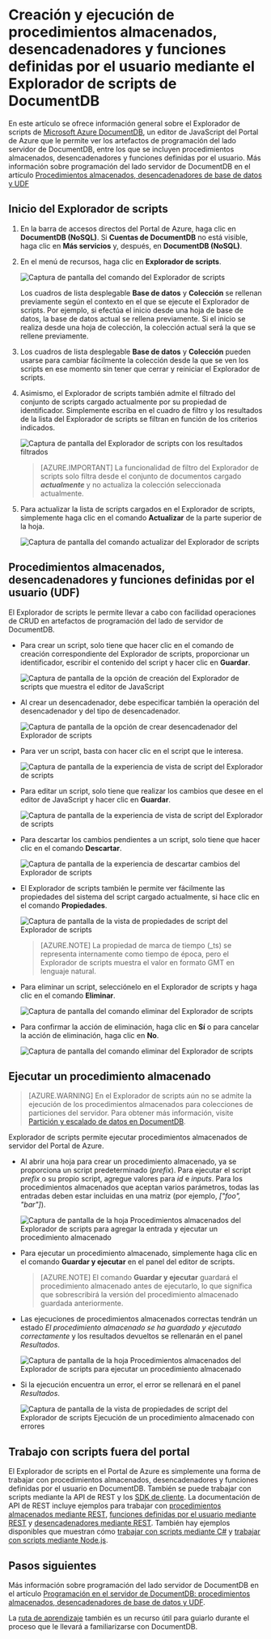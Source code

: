<properties
	pageTitle="Explorador de scripts de DocumentDB, un editor de JavaScript | Microsoft Azure"
	description="Obtenga información sobre el Explorador de scripts de DocumentDB, una herramienta del Portal de Azure para administrar los artefactos de programación del lado servidor de DocumentDB, entre los que se incluyen procedimientos almacenados, desencadenadores y funciones definidas por el usuario."
	keywords="editor de javascript"
	services="documentdb"
	authors="AndrewHoh"
	manager="jhubbard"
	editor="monicar"
	documentationCenter=""/>

<tags
	ms.service="documentdb"
	ms.workload="data-services"
	ms.tgt_pltfrm="na"
	ms.devlang="na"
	ms.topic="article"
	ms.date="08/30/2016"
	ms.author="anhoh"/>

# Creación y ejecución de procedimientos almacenados, desencadenadores y funciones definidas por el usuario mediante el Explorador de scripts de DocumentDB

En este artículo se ofrece información general sobre el Explorador de scripts de [Microsoft Azure DocumentDB](https://azure.microsoft.com/services/documentdb/), un editor de JavaScript del Portal de Azure que le permite ver los artefactos de programación del lado servidor de DocumentDB, entre los que se incluyen procedimientos almacenados, desencadenadores y funciones definidas por el usuario. Más información sobre programación del lado servidor de DocumentDB en el artículo [Procedimientos almacenados, desencadenadores de base de datos y UDF](documentdb-programming.md)

## Inicio del Explorador de scripts

1. En la barra de accesos directos del Portal de Azure, haga clic en **DocumentDB (NoSQL)**. Si **Cuentas de DocumentDB** no está visible, haga clic en **Más servicios** y, después, en **DocumentDB (NoSQL)**.

2. En el menú de recursos, haga clic en **Explorador de scripts**.

	![Captura de pantalla del comando del Explorador de scripts](./media/documentdb-view-scripts/scriptexplorercommand.png)
 
    Los cuadros de lista desplegable **Base de datos** y **Colección** se rellenan previamente según el contexto en el que se ejecute el Explorador de scripts. Por ejemplo, si efectúa el inicio desde una hoja de base de datos, la base de datos actual se rellena previamente. Si el inicio se realiza desde una hoja de colección, la colección actual será la que se rellene previamente.

4.  Los cuadros de lista desplegable **Base de datos** y **Colección** pueden usarse para cambiar fácilmente la colección desde la que se ven los scripts en ese momento sin tener que cerrar y reiniciar el Explorador de scripts.

5. Asimismo, el Explorador de scripts también admite el filtrado del conjunto de scripts cargado actualmente por su propiedad de identificador. Simplemente escriba en el cuadro de filtro y los resultados de la lista del Explorador de scripts se filtran en función de los criterios indicados.

	![Captura de pantalla del Explorador de scripts con los resultados filtrados](./media/documentdb-view-scripts/scriptexplorerfilterresults.png)


	> [AZURE.IMPORTANT] La funcionalidad de filtro del Explorador de scripts solo filtra desde el conjunto de documentos cargado ***actualmente*** y no actualiza la colección seleccionada actualmente.

5. Para actualizar la lista de scripts cargados en el Explorador de scripts, simplemente haga clic en el comando **Actualizar** de la parte superior de la hoja.

	![Captura de pantalla del comando actualizar del Explorador de scripts](./media/documentdb-view-scripts/scriptexplorerrefresh.png)


## Procedimientos almacenados, desencadenadores y funciones definidas por el usuario (UDF)

El Explorador de scripts le permite llevar a cabo con facilidad operaciones de CRUD en artefactos de programación del lado de servidor de DocumentDB.

- Para crear un script, solo tiene que hacer clic en el comando de creación correspondiente del Explorador de scripts, proporcionar un identificador, escribir el contenido del script y hacer clic en **Guardar**.

	![Captura de pantalla de la opción de creación del Explorador de scripts que muestra el editor de JavaScript](./media/documentdb-view-scripts/scriptexplorercreatecommand.png)

- Al crear un desencadenador, debe especificar también la operación del desencadenador y del tipo de desencadenador.

	![Captura de pantalla de la opción de crear desencadenador del Explorador de scripts](./media/documentdb-view-scripts/scriptexplorercreatetrigger.png)

- Para ver un script, basta con hacer clic en el script que le interesa.

	![Captura de pantalla de la experiencia de vista de script del Explorador de scripts](./media/documentdb-view-scripts/scriptexplorerviewscript.png)

- Para editar un script, solo tiene que realizar los cambios que desee en el editor de JavaScript y hacer clic en **Guardar**.

	![Captura de pantalla de la experiencia de vista de script del Explorador de scripts](./media/documentdb-view-scripts/scriptexplorereditscript.png)

- Para descartar los cambios pendientes a un script, solo tiene que hacer clic en el comando **Descartar**.

	![Captura de pantalla de la experiencia de descartar cambios del Explorador de scripts](./media/documentdb-view-scripts/scriptexplorerdiscardchanges.png)

- El Explorador de scripts también le permite ver fácilmente las propiedades del sistema del script cargado actualmente, si hace clic en el comando **Propiedades**.

	![Captura de pantalla de la vista de propiedades de script del Explorador de scripts](./media/documentdb-view-scripts/scriptproperties.png)

	> [AZURE.NOTE] La propiedad de marca de tiempo (\_ts) se representa internamente como tiempo de época, pero el Explorador de scripts muestra el valor en formato GMT en lenguaje natural.

- Para eliminar un script, selecciónelo en el Explorador de scripts y haga clic en el comando **Eliminar**.

	![Captura de pantalla del comando eliminar del Explorador de scripts](./media/documentdb-view-scripts/scriptexplorerdeletescript1.png)

- Para confirmar la acción de eliminación, haga clic en **Sí** o para cancelar la acción de eliminación, haga clic en **No**.

	![Captura de pantalla del comando eliminar del Explorador de scripts](./media/documentdb-view-scripts/scriptexplorerdeletescript2.png)

## Ejecutar un procedimiento almacenado

> [AZURE.WARNING] En el Explorador de scripts aún no se admite la ejecución de los procedimientos almacenados para colecciones de particiones del servidor. Para obtener más información, visite [Partición y escalado de datos en DocumentDB](documentdb-partition-data.md).

Explorador de scripts permite ejecutar procedimientos almacenados de servidor del Portal de Azure.

- Al abrir una hoja para crear un procedimiento almacenado, ya se proporciona un script predeterminado (*prefix*). Para ejecutar el script *prefix* o su propio script, agregue valores para *id* e *inputs*. Para los procedimientos almacenados que aceptan varios parámetros, todas las entradas deben estar incluidas en una matriz (por ejemplo, *["foo", "bar"]*).

	![Captura de pantalla de la hoja Procedimientos almacenados del Explorador de scripts para agregar la entrada y ejecutar un procedimiento almacenado](./media/documentdb-view-scripts/documentdb-execute-a-stored-procedure-input.png)

- Para ejecutar un procedimiento almacenado, simplemente haga clic en el comando **Guardar y ejecutar** en el panel del editor de scripts.

	> [AZURE.NOTE] El comando **Guardar y ejecutar** guardará el procedimiento almacenado antes de ejecutarlo, lo que significa que sobrescribirá la versión del procedimiento almacenado guardada anteriormente.

- Las ejecuciones de procedimientos almacenados correctas tendrán un estado *El procedimiento almacenado se ha guardado y ejecutado correctamente* y los resultados devueltos se rellenarán en el panel *Resultados*.

	![Captura de pantalla de la hoja Procedimientos almacenados del Explorador de scripts para ejecutar un procedimiento almacenado](./media/documentdb-view-scripts/documentdb-execute-a-stored-procedure.png)

- Si la ejecución encuentra un error, el error se rellenará en el panel *Resultados*.

	![Captura de pantalla de la vista de propiedades de script del Explorador de scripts Ejecución de un procedimiento almacenado con errores](./media/documentdb-view-scripts/documentdb-execute-a-stored-procedure-error.png)

## Trabajo con scripts fuera del portal

El Explorador de scripts en el Portal de Azure es simplemente una forma de trabajar con procedimientos almacenados, desencadenadores y funciones definidas por el usuario en DocumentDB. También se puede trabajar con scripts mediante la API de REST y los [SDK de cliente](documentdb-sdk-dotnet.md). La documentación de API de REST incluye ejemplos para trabajar con [procedimientos almacenados mediante REST](https://msdn.microsoft.com/library/azure/mt489092.aspx), [funciones definidas por el usuario mediante REST](https://msdn.microsoft.com/library/azure/dn781481.aspx) y [desencadenadores mediante REST](https://msdn.microsoft.com/library/azure/mt489116.aspx). También hay ejemplos disponibles que muestran cómo [trabajar con scripts mediante C#](documentdb-dotnet-samples.md#server-side-programming-examples) y [trabajar con scripts mediante Node.js](documentdb-nodejs-samples.md#server-side-programming-examples).

## Pasos siguientes

Más información sobre programación del lado servidor de DocumentDB en el artículo [Programación en el servidor de DocumentDB: procedimientos almacenados, desencadenadores de base de datos y UDF](documentdb-programming.md).

La [ruta de aprendizaje](https://azure.microsoft.com/documentation/learning-paths/documentdb/) también es un recurso útil para guiarlo durante el proceso que le llevará a familiarizarse con DocumentDB.

<!---HONumber=AcomDC_0831_2016-->
